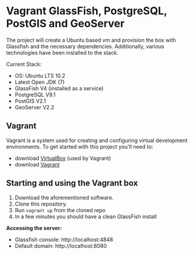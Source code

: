 Vagrant GlassFish, PostgreSQL, PostGIS and GeoServer
=================
The project will create a Ubuntu based vm and provision the box with Glassfish and the necessary dependencies.  Additionally, various technologies have been installed to the stack.

Current Stack:

* OS: Ubuntu LTS 10.2
* Latest Open JDK (7)
* GlassFish V4 (installed as a service)
* PostgreSQL V9.1
* PostGIS V2.1
* GeoServer V2.2

Vagrant
-------
Vagrant is a system used for creating and configuring virtual development environments.  To get started with this project you'll need to:

* download [VirtualBox](https://www.virtualbox.org/wiki/Downloads) (used by Vagrant)
* download [Vagrant](http://downloads.vagrantup.com/)

Starting and using the Vagrant box
----------------------------------
1. Download the aforementioned software.
2. Clone this repository.
3. Run ```vagrant up``` from the cloned repo
4. In a few minutes you should have a clean GlassFish install

**Accessing the server:**

* Glassfish console: http://localhost:4848
* Default domain: http://localhost:8080
